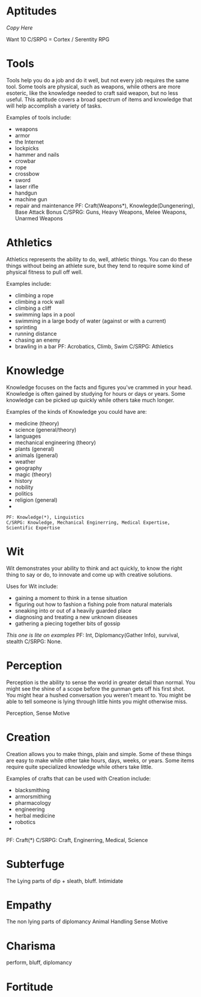 # Aptitudes
*Copy Here*

Want 10
C/SRPG = Cortex / Serentity RPG
# Tools
Tools help you do a job and do it well, but not every job requires the same tool. Some tools are physical, such as weapons, while others are more esoteric, like the knowledge needed to craft said weapon, but no less useful. This aptitude covers a broad spectrum of items and knowledge that will help accomplish a variety of tasks.

Examples of tools include:
* weapons
* armor
* the Internet
* lockpicks
* hammer and nails
* crowbar
* rope
* crossbow
* sword
* laser rifle
* handgun
* machine gun
* repair and maintenance
	PF: Craft(Weapons*), Knowlegde(Dungenering), Base Attack Bonus
	C/SPRG: Guns, Heavy Weapons, Melee Weapons, Unarmed Weapons

# Athletics
Athletics represents the ability to do, well, athletic things. You can do these things without being an athlete sure, but they tend to require some kind of physical fitness to pull off well.

Examples include:
* climbing a rope
* climbing a rock wall
* climbing a cliff
* swimming laps in a pool
* swimming in a large body of water (against or with a current)
* sprinting
* running distance
* chasing an enemy
* brawling in a bar
	PF: Acrobatics, Climb, Swim
	C/SRPG: Athletics

# Knowledge
Knowledge focuses on the facts and figures you've crammed in your head. Knowledge is often gained by studying for hours or days or years. Some knowledge can be picked up quickly while others take much longer.

Examples of the kinds of Knowledge you could have are:
* medicine (theory)
* science (general/theory)
* languages
* mechanical engineering (theory)
* plants (general)
* animals (general)
* weather
* geography
* magic (theory)
* history
* nobility
* politics
* religion (general)
* 


	PF: Knowledge(*), Linguistics
	C/SRPG: Knowledge, Mechanical Enginerring, Medical Expertise, Scientific Expertise
	
# Wit
Wit demonstrates your ability to think and act quickly, to know the right thing to say or do, to innovate and come up with creative solutions. 

Uses for Wit include:
* gaining a moment to think in a tense situation
* figuring out how to fashion a fishing pole from natural materials
* sneaking into or out of a heavily guarded place
* diagnosing and treating a new unknown diseases
* gathering a piecing together bits of gossip

*This one is lite on examples*
	PF: Int, Diplomancy(Gather Info), survival, stealth
	C/SRPG: None.

# Perception
Perception is the ability to sense the world in greater detail than normal. You might see the shine of a scope before the gunman gets off his first shot. You might hear a hushed conversation you weren't meant to. You might be able to tell someone is lying through little hints you might otherwise miss.

Perception, Sense Motive

# Creation
Creation allows you to make things, plain and simple. Some of these things are easy to make while other take hours, days, weeks, or years. Some items require quite specialized knowledge while others take little.

Examples of crafts that can be used with Creation include:

* blacksmithing
* armorsmithing
* pharmacology
* engineering 
* herbal medicine
* robotics
* 
PF: Craft(*)
	C/SRPG: Craft, Enginerring, Medical, Science

# Subterfuge

The Lying parts of dip + sleath, bluff. Intimidate

# Empathy

The non lying parts of diplomancy
Animal Handling
Sense Motive

# Charisma

perform, bluff, diplomancy

# Fortitude

<!--stackedit_data:
eyJkaXNjdXNzaW9ucyI6eyJqUXFPS0JOZmZKdkpWS1ZkIjp7In
RleHQiOiJ3ZWFwb25jcmFmdCIsInN0YXJ0Ijo0MzQsImVuZCI6
NDM5fSwiVnV2bzdNOUJneGF5N3RqMiI6eyJ0ZXh0IjoiRXhhbX
BsZXMgaW5jbHVkZToiLCJzdGFydCI6OTI1LCJlbmQiOjk0Mn0s
IjBuMVJNVkJSNERTb2M0bEMiOnsidGV4dCI6ImluY2x1ZGUiLC
JzdGFydCI6MTk5OSwiZW5kIjoyMDA2fX0sImNvbW1lbnRzIjp7
IjZpTTdRSERCak1sMG04bVAiOnsiZGlzY3Vzc2lvbklkIjoial
FxT0tCTmZmSnZKVktWZCIsInN1YiI6ImdoOjE2MDI2MTEiLCJ0
ZXh0IjoiVGhpcyBpcyBzdXBwb3NlZCB0byBiZSBtb3JlIG9mIH
RoZSB1c2FnZSBvZiB0b29scywgbm90IHRoZSBjcmVhdGlvbiBv
ZiB0aGVtLiBUaGF0IHdvdWxkIGJlIGNyZWF0aW9uLiIsImNyZW
F0ZWQiOjE1NzM3NTY0NTAwNjl9LCJ3SFlIa2k4MEdQbWRLVnJH
Ijp7ImRpc2N1c3Npb25JZCI6ImpRcU9LQk5mZkp2SlZLVmQiLC
JzdWIiOiJnaDoxNjAyNjExIiwidGV4dCI6Ikl0IGRlZiB3b3Vs
ZCBiZSBob3cgdG8gdGFrZSBjYXJlIG9mIHRoZSB0b29sIHRob3
VnaCIsImNyZWF0ZWQiOjE1NzM3NTY0Njg2MjZ9LCJ5Z1pXNncx
NzRTd2hMQzB4Ijp7ImRpc2N1c3Npb25JZCI6IlZ1dm83TTlCZ3
hheTd0ajIiLCJzdWIiOiJnaDoxNjAyNjExIiwidGV4dCI6Ik1h
a2Ugc3VyZSB0byBpbmNsdWRlIGJyYXdsaW5nIGhlcmUuIiwiY3
JlYXRlZCI6MTU3Mzc1NjUxOTAwN30sIkxzWVk4ZlJWSTlQVkxJ
S08iOnsiZGlzY3Vzc2lvbklkIjoiMG4xUk1WQlI0RFNvYzRsQy
IsInN1YiI6ImdoOjE2MDI2MTEiLCJ0ZXh0IjoiQWRkIFxuRGlh
Z25vc2luZy90cmVhdGluZyBuZXcgdW5rbm93biBkaXNlYXNlcy
4iLCJjcmVhdGVkIjoxNTczNzgzMzA2ODIyfX0sImhpc3Rvcnki
OlsxNDA0MjQ0NjQxLDE2Njg1MzExNjQsLTE3NDgxMzkwNjYsLT
IxMDY3OTUzNSwxMTUzNTc5OTc1LDE3Nzc2NTIzNDUsLTYyMTkx
ODc2NywtOTQxNjA0NjE3LC05NDE2MDQ2MTcsMjA2NzAzMzg2MC
wtMTIyNDcxMjMxNSwxODIzMDUwNzUwLDMyMTQ0ODYxMiwyMDM5
OTYyMjg5LC05NzYwMDI0MTUsLTEzMjU4MDYyNTIsLTk1MjQ5NT
A1NCwtMTg5OTQ3NjA3NywyMTMwOTg4MzA5LC0yMTMwNTQ5ODdd
fQ==
-->